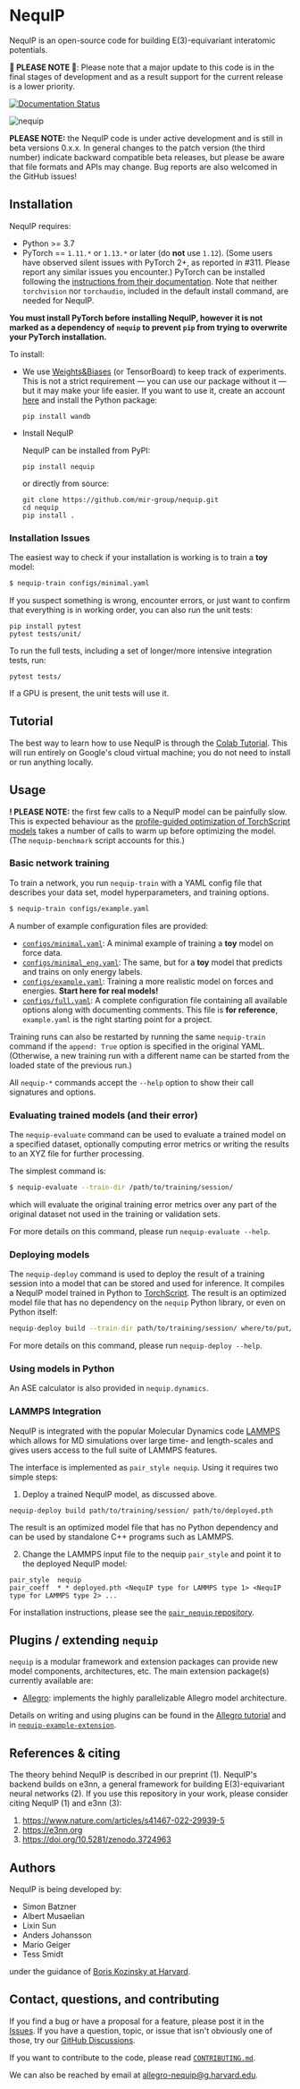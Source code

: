 # NequIP

NequIP is an open-source code for building E(3)-equivariant interatomic potentials.

**:red_circle: PLEASE NOTE :red_circle:**:  Please note that a major update to this code is in the final stages of development and as a result support for the current release is a lower priority.

[![Documentation Status](https://readthedocs.org/projects/nequip/badge/?version=latest)](https://nequip.readthedocs.io/en/latest/?badge=latest)

![nequip](./logo.png)

**PLEASE NOTE:** the NequIP code is under active development and is still in beta versions 0.x.x. In general changes to the patch version (the third number) indicate backward compatible beta releases, but please be aware that file formats and APIs may change. Bug reports are also welcomed in the GitHub issues!

## Installation

NequIP requires:

* Python >= 3.7
* PyTorch == `1.11.*` or `1.13.*` or later (do **not** use `1.12`). (Some users have observed silent issues with PyTorch 2+, as reported in #311. Please report any similar issues you encounter.) PyTorch can be installed following the [instructions from their documentation](https://pytorch.org/get-started/locally/). Note that neither `torchvision` nor `torchaudio`, included in the default install command, are needed for NequIP.

**You must install PyTorch before installing NequIP, however it is not marked as a dependency of `nequip` to prevent `pip` from trying to overwrite your PyTorch installation.**

To install:

* We use [Weights&Biases](https://wandb.ai) (or TensorBoard) to keep track of experiments. This is not a strict requirement — you can use our package without it — but it may make your life easier. If you want to use it, create an account [here](https://wandb.ai) and install the Python package:

  ```
  pip install wandb
  ```

* Install NequIP

  NequIP can be installed from PyPI:
  ```
  pip install nequip
  ```
  or directly from source:
  ```
  git clone https://github.com/mir-group/nequip.git
  cd nequip
  pip install . 
  ```

### Installation Issues

The easiest way to check if your installation is working is to train a **toy** model:
```bash
$ nequip-train configs/minimal.yaml
```

If you suspect something is wrong, encounter errors, or just want to confirm that everything is in working order, you can also run the unit tests:

```
pip install pytest
pytest tests/unit/
```

To run the full tests, including a set of longer/more intensive integration tests, run:
```
pytest tests/
```

If a GPU is present, the unit tests will use it.

## Tutorial 

The best way to learn how to use NequIP is through the [Colab Tutorial](https://colab.research.google.com/drive/1yq2UwnET4loJYg_Fptt9kpklVaZvoHnq). This will run entirely on Google's cloud virtual machine; you do not need to install or run anything locally. 

## Usage

**! PLEASE NOTE:** the first few calls to a NequIP model can be painfully slow. This is expected behaviour as the [profile-guided optimization of TorchScript models](https://program-transformations.github.io/slides/pytorch_neurips.pdf) takes a number of calls to warm up before optimizing the model. (The `nequip-benchmark` script accounts for this.)

### Basic network training

To train a network, you run `nequip-train` with a YAML config file that describes your data set, model hyperparameters, and training options. 

```bash
$ nequip-train configs/example.yaml
```

A number of example configuration files are provided:
 - [`configs/minimal.yaml`](configs/minimal.yaml): A minimal example of training a **toy** model on force data.
 - [`configs/minimal_eng.yaml`](configs/minimal_eng.yaml): The same, but for a **toy** model that predicts and trains on only energy labels.
 - [`configs/example.yaml`](configs/example.yaml): Training a more realistic model on forces and energies. **Start here for real models!**
 - [`configs/full.yaml`](configs/full.yaml): A complete configuration file containing all available options along with documenting comments. This file is **for reference**, `example.yaml` is the right starting point for a project.

Training runs can also be restarted by running the same `nequip-train` command if the `append: True` option is specified in the original YAML. (Otherwise, a new training run with a different name can be started from the loaded state of the previous run.)

All `nequip-*` commands accept the `--help` option to show their call signatures and options.

### Evaluating trained models (and their error)

The `nequip-evaluate` command can be used to evaluate a trained model on a specified dataset, optionally computing error metrics or writing the results to an XYZ file for further processing.

The simplest command is:
```bash
$ nequip-evaluate --train-dir /path/to/training/session/
```
which will evaluate the original training error metrics over any part of the original dataset not used in the training or validation sets.

For more details on this command, please run `nequip-evaluate --help`.

### Deploying models

The `nequip-deploy` command is used to deploy the result of a training session into a model that can be stored and used for inference.
It compiles a NequIP model trained in Python to [TorchScript](https://pytorch.org/docs/stable/jit.html).
The result is an optimized model file that has no dependency on the `nequip` Python library, or even on Python itself:
```bash
nequip-deploy build --train-dir path/to/training/session/ where/to/put/deployed_model.pth
```
For more details on this command, please run `nequip-deploy --help`.

### Using models in Python

An ASE calculator is also provided in `nequip.dynamics`.

### LAMMPS Integration 

NequIP is integrated with the popular Molecular Dynamics code [LAMMPS](https://www.lammps.org/) which allows for MD simulations over large time- and length-scales and gives users access to the full suite of LAMMPS features. 

The interface is implemented as `pair_style nequip`. Using it requires two simple steps: 

1. Deploy a trained NequIP model, as discussed above.
```
nequip-deploy build path/to/training/session/ path/to/deployed.pth
```
The result is an optimized model file that has no Python dependency and can be used by standalone C++ programs such as LAMMPS.

2. Change the LAMMPS input file to the nequip `pair_style` and point it to the deployed NequIP model:

```
pair_style	nequip
pair_coeff	* * deployed.pth <NequIP type for LAMMPS type 1> <NequIP type for LAMMPS type 2> ...
```

For installation instructions, please see the [`pair_nequip` repository](https://github.com/mir-group/pair_nequip).

## Plugins / extending `nequip`

`nequip` is a modular framework and extension packages can provide new model components, architectures, etc. The main extension package(s) currently available are:
 - [Allegro](https://github.com/mir-group/allegro): implements the highly parallelizable Allegro model architecture.

Details on writing and using plugins can be found in the [Allegro tutorial](https://colab.research.google.com/drive/1yq2UwnET4loJYg_Fptt9kpklVaZvoHnq) and in [`nequip-example-extension`](https://github.com/mir-group/nequip-example-extension/).

## References & citing

The theory behind NequIP is described in our preprint (1). NequIP's backend builds on e3nn, a general framework for building E(3)-equivariant neural networks (2). If you use this repository in your work, please consider citing NequIP (1) and e3nn (3):

 1. https://www.nature.com/articles/s41467-022-29939-5
 2. https://e3nn.org
 3. https://doi.org/10.5281/zenodo.3724963

## Authors

NequIP is being developed by:

 - Simon Batzner
 - Albert Musaelian
 - Lixin Sun
 - Anders Johansson
 - Mario Geiger
 - Tess Smidt

under the guidance of [Boris Kozinsky at Harvard](https://mir.g.harvard.edu/).

## Contact, questions, and contributing

If you find a bug or have a proposal for a feature, please post it in the [Issues](https://github.com/mir-group/nequip/issues).
If you have a question, topic, or issue that isn't obviously one of those, try our [GitHub Discussions](https://github.com/mir-group/nequip/discussions).

If you want to contribute to the code, please read [`CONTRIBUTING.md`](CONTRIBUTING.md).

We can also be reached by email at allegro-nequip@g.harvard.edu.
